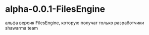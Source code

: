 # alpha-0.0.1-FilesEngine
альфа версия FilesEngine, которую получат только разработчики shawarma team
